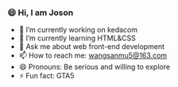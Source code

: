 ### 😄 Hi, I am Joson

<!--
**JosonKing/JosonKing** is a ✨ _special_ ✨ repository because its `README.md` (this file) appears on your GitHub profile.
-->


- 🔭 I’m currently working on kedacom
- 🌱 I’m currently learning HTML&CSS
- 💬 Ask me about web front-end development
- 📫 How to reach me: wangsanmu5@163.com
- 😄 Pronouns: Be serious and willing to explore
- ⚡ Fun fact: GTA5

